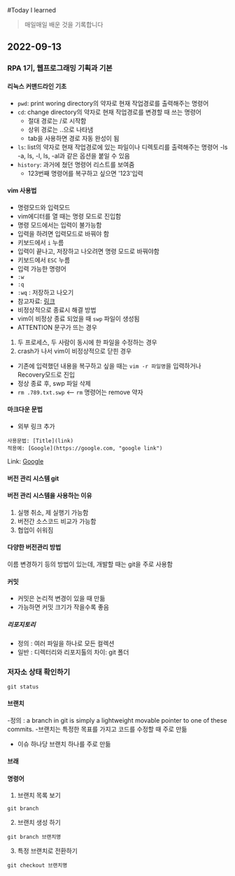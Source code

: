 #Today I learned 
> 매일매일 배운 것을 기록합니다

## 2022-09-13
### RPA 1기, 웹프로그래밍 기획과 기본
#### 리눅스 커맨드라인 기초
- `pwd`: print woring directory의 약자로 현재 작업경로를 출력해주는 명령어
- `cd`: change directory의 약자로 현재 작업경로를 변경할 때 쓰는 명령어
  - 절대 경로는 /로 시작함
  - 상위 경로는 ..으로 나타냄
  - tab을 사용하면 경로 자동 완성이 됨
- `ls`: list의 약자로 현재 작업경로에 있는 파일이나 디렉토리를 출력해주는 명령어
  -ls -a, ls, -l, ls, -al과 같은 옵션을 붙일 수 있음
- `history`: 과거에 쳤던 명령어 리스트를 보여줌
  - 123번째 명령어를 복구하고 싶으면 '123'입력

#### vim 사용법
- 명령모드와 입력모드
 - vim에디터를 열 때는 명령 모드로 진입함
 - 명령 모드에서는 입력이 불가능함
 - 입력을 하려면 입력모드로 바꿔야 함
  - 키보드에서 `i` 누름
 - 입력이 끝나고, 저장하고 나오려면 명령 모드로 바꿔야함
  - 키보드에서 `ESC` 누름
 - 입력 가능한 명령어
  - `:w`
  - `:q`
  - `:wq` : 저장하고 나오기
 - 참고자료: [링크](https://zeddios.tistory.com/122)
- 비정상적으로 종료시 해결 방법
 - vim이 비정상 종료 되었을 때 `swp` 파일이 생성됨
  - ATTENTION 문구가 뜨는 경우
   1. 두 프로세스, 두 사람이 동시에 한 파일을 수정하는 경우
   2. crash가 나서 vim이 비정상적으로 닫힌 경우
 - 기존에 입력했던 내용을 복구하고 싶을 때는 `vim -r 파일명`을 입력하거나 Recovery모드로 진입
 - 정상 종료 후, swp 파일 삭제
  - `rm .789.txt.swp` <-- `rm` 명령어는 remove 약자

#### 마크다운 문법
 - 외부 링크 추가

```
사용문법: [Title](link)
적용예: [Google](https://google.com, "google link")
```
Link: [Google](https://google.com, "google link")


#### 버전 관리 시스템 git

#### 버전 관리 시스템을 사용하는 이유
1. 실행 취소, 제 실행기 가능함
2. 버전간 소스코드 비교가 가능함
3. 협업이 쉬워짐

#### 다양한 버전관리 방법
이름 변경하기 등의 방법이 있는데, 개발할 때는 git을 주로 사용함

#### 커밋
 - 커밋은 논리적 변경이 있을 때 만듦
 - 가능하면 커밋 크기가 작을수록 좋음

##### 리포지토리
 - 정의 : 여러 파일을 하나로 모든 컬렉션
 - 일반 : 디렉터리와 리포지톨의 차이: git 폴더


 ### 저자소 상태 확인하기
 ```
 git status
 ```


 #### 브랜치 
 -정의 : a branch in git is simply a lightweight movable pointer to one of these commits.
 -브랜치는 특정한 목표를 가지고 코드를 수정할 때 주로 만듦
  - 이슈 하나당 브랜치 하나를 주로 만듦

  #### 브래

  #### 명령어
  1. 브랜치 목록 보기
  ```
  git branch
  ```
  2. 브랜치 생성 하기
  ```
  git branch 브랜치명
  ```
  3. 특정 브랜치로 전환하기
   ```
   git checkout 브랜치명
   ```